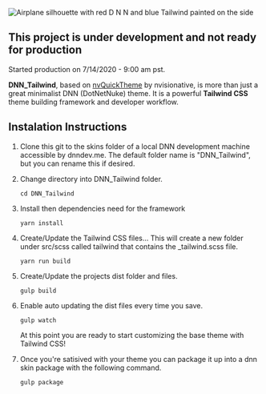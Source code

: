 ![Airplane silhouette with red D N N and blue Tailwind painted on the side](https://raw.githubusercontent.com/skrantzman/DNN_Tailwind/master/images/DNN_Tailwind.png)

## This project is under development and not ready for production

Started production on 7/14/2020 - 9:00 am pst.

**DNN_Tailwind**, based on [nvQuickTheme](https://github.com/nvisionative/nvQuickTheme) by nvisionative,
is more than just a great minimalist DNN (DotNetNuke) theme. It is a powerful **Tailwind CSS** theme building framework and developer workflow.

## Instalation Instructions

1. Clone this git to the skins folder of a local DNN development machine accessible by dnndev.me. The default folder name is "DNN_Tailwind", but you can rename this if desired.

2. Change directory into DNN_Tailwind folder.
   ```
   cd DNN_Tailwind
   ```
3. Install then dependencies need for the framework
   ```
   yarn install
   ```
4. Create/Update the Tailwind CSS files... This will create a new folder under src/scss called tailwind that contains the \_tailwind.scss file.
   ```
   yarn run build
   ```
5. Create/Update the projects dist folder and files.
   ```
   gulp build
   ```
6. Enable auto updating the dist files every time you save.

   ```
   gulp watch
   ```

   At this point you are ready to start customizing the base theme with Tailwind CSS!

7. Once you're satisived with your theme you can package it up into a dnn skin package with the following command.

   ```
   gulp package
   ```
